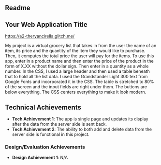 Readme
---

## Your Web Application Title
https://a2-theryancirella.glitch.me/

My project is a virtual grocery list that takes in from the user the name of an item, its price and the quantity of the item they would like to purchase. Then, it computes the total price the user will pay for the items.
To use this app, enter in a product name and then enter the price of the product in the form of X.XX without the dollar sign. Then enter in a quantity as a whole number.
In the CSS, I used a large header and then used a table beneath that to hold all the list data. I used the Grandstander Light 300 text from Google Fonts and incorporated it in the CSS.
The table is stretched to 80% of the screen and the input fields are right under them. The buttons are below everything. The CSS centers everything to make it look modern.


## Technical Achievements
- **Tech Achievement 1**: The app is single page and updates its display after the data from the server side is sent back.
- **Tech Achievement 2**: The ability to both add and delete data from the server side is functional in this project.

### Design/Evaluation Achievements
- **Design Achievement 1**: N/A